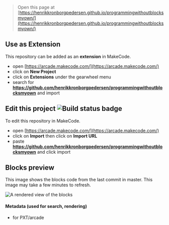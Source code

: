  


> Open this page at [https://henrikkronborgpedersen.github.io/programmingwithoutblocksmyown/](https://henrikkronborgpedersen.github.io/programmingwithoutblocksmyown/)

## Use as Extension

This repository can be added as an **extension** in MakeCode.

* open [https://arcade.makecode.com/](https://arcade.makecode.com/)
* click on **New Project**
* click on **Extensions** under the gearwheel menu
* search for **https://github.com/henrikkronborgpedersen/programmingwithoutblocksmyown** and import

## Edit this project ![Build status badge](https://github.com/henrikkronborgpedersen/programmingwithoutblocksmyown/workflows/MakeCode/badge.svg)

To edit this repository in MakeCode.

* open [https://arcade.makecode.com/](https://arcade.makecode.com/)
* click on **Import** then click on **Import URL**
* paste **https://github.com/henrikkronborgpedersen/programmingwithoutblocksmyown** and click import

## Blocks preview

This image shows the blocks code from the last commit in master.
This image may take a few minutes to refresh.

![A rendered view of the blocks](https://github.com/henrikkronborgpedersen/programmingwithoutblocksmyown/raw/master/.github/makecode/blocks.png)

#### Metadata (used for search, rendering)

* for PXT/arcade
<script src="https://makecode.com/gh-pages-embed.js"></script><script>makeCodeRender("{{ site.makecode.home_url }}", "{{ site.github.owner_name }}/{{ site.github.repository_name }}");</script>
